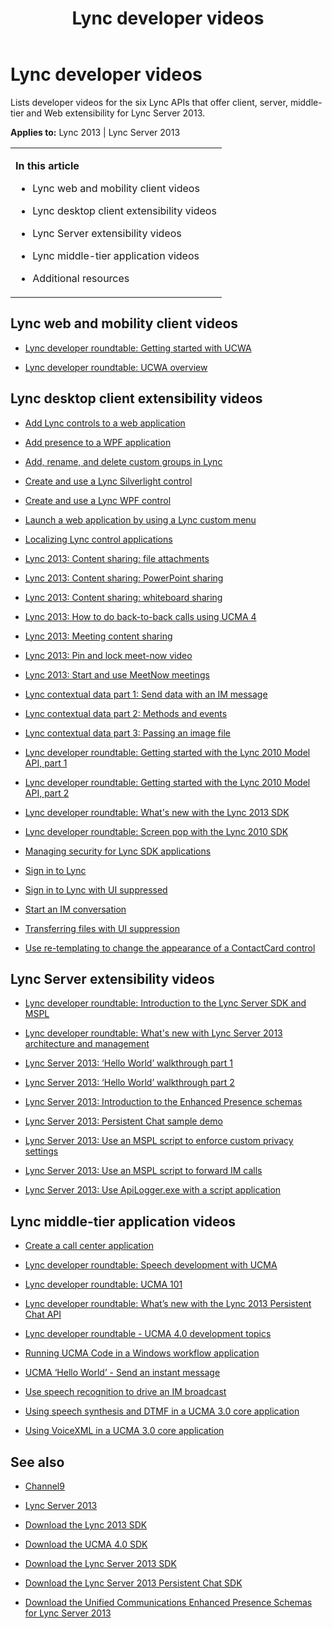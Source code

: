 ﻿---
title: Lync developer videos
TOCTitle: Lync developer videos
ms:assetid: 4b608467-e3a4-4c3c-8c67-2076626c688f
ms:mtpsurl: https://msdn.microsoft.com/en-us/library/Dn495336(v=office.15)
ms:contentKeyID: 60569235
ms.date: 07/25/2014
mtps_version: v=office.15
---

# Lync developer videos

Lists developer videos for the six Lync APIs that offer client, server, middle-tier and Web extensibility for Lync Server 2013.


**Applies to:** Lync 2013 | Lync Server 2013

<table>
<colgroup>
<col style="width: 100%" />
</colgroup>
<tbody>
<tr class="odd">
<td><p><strong>In this article</strong><br />
</p>
<ul>
<li><p>Lync web and mobility client videos</p></li>
<li><p>Lync desktop client extensibility videos</p></li>
<li><p>Lync Server extensibility videos</p></li>
<li><p>Lync middle-tier application videos</p></li>
<li><p>Additional resources</p></li>
</ul></td>
</tr>
</tbody>
</table>


## Lync web and mobility client videos

  - [Lync developer roundtable: Getting started with UCWA](http://channel9.msdn.com/posts/lync-developer-roundtable-getting-started-with-ucwa)

  - [Lync developer roundtable: UCWA overview](http://channel9.msdn.com/posts/lync-developer-roundtable-ucwa-overview)

## Lync desktop client extensibility videos

  - [Add Lync controls to a web application](http://channel9.msdn.com/posts/add-lync-controls-to-a-web-application)

  - [Add presence to a WPF application](http://channel9.msdn.com/posts/add-presence-to-a-wpf-application)

  - [Add, rename, and delete custom groups in Lync](http://channel9.msdn.com/posts/add-rename-and-delete-custom-groups-in-lync)

  - [Create and use a Lync Silverlight control](http://channel9.msdn.com/posts/create-and-use-a-lync-silverlight-control)

  - [Create and use a Lync WPF control](http://channel9.msdn.com/posts/create-and-use-a-lync-wpf-control)

  - [Launch a web application by using a Lync custom menu](http://channel9.msdn.com/posts/launch-a-web-application-with-a-lync-custom-menu)

  - [Localizing Lync control applications](http://channel9.msdn.com/posts/localizing-lync-control-applications)

  - [Lync 2013: Content sharing: file attachments](http://channel9.msdn.com/posts/lync-2013-content-sharing-file-attachments)

  - [Lync 2013: Content sharing: PowerPoint sharing](http://channel9.msdn.com/posts/lync-2013-content-sharing-powerpoint-sharing)

  - [Lync 2013: Content sharing: whiteboard sharing](http://channel9.msdn.com/posts/lync-2013-content-sharing-whiteboard-sharing)

  - [Lync 2013: How to do back-to-back calls using UCMA 4](http://channel9.msdn.com/posts/lync-2013-how-to-do-back-to-back-calls-using-ucma-4)

  - [Lync 2013: Meeting content sharing](http://channel9.msdn.com/posts/lync-2013-meeting-content-sharing)

  - [Lync 2013: Pin and lock meet-now video](http://channel9.msdn.com/posts/lync-2013-pin-and-lock-meet-now-video)

  - [Lync 2013: Start and use MeetNow meetings](http://channel9.msdn.com/posts/lync-2013-start-and-use-meetnow-meetings)

  - [Lync contextual data part 1: Send data with an IM message](http://channel9.msdn.com/posts/lync-contextual-data-part-1-send-data-with-an-im-message)

  - [Lync contextual data part 2: Methods and events](http://channel9.msdn.com/posts/lync-contextual-data-part-2-methods-and-events)

  - [Lync contextual data part 3: Passing an image file](http://channel9.msdn.com/posts/lync-contextual-data-part-3-passing-an-image-file)

  - [Lync developer roundtable: Getting started with the Lync 2010 Model API, part 1](http://channel9.msdn.com/posts/lync-developer-roundtable-getting-started-with-the-lync-2010-model-api-part-1)

  - [Lync developer roundtable: Getting started with the Lync 2010 Model API, part 2](http://channel9.msdn.com/posts/lync-developer-roundtable-getting-started-with-the-lync-2010-model-api-part-2)

  - [Lync developer roundtable: What's new with the Lync 2013 SDK](http://channel9.msdn.com/posts/lync-developer-roundtable-whats-new-with-the-lync-2013-sdk)

  - [Lync developer roundtable: Screen pop with the Lync 2010 SDK](http://channel9.msdn.com/posts/lync-developer-roundtable-screen-pop-with-the-lync-2010-sdk)

  - [Managing security for Lync SDK applications](http://channel9.msdn.com/posts/managing-security-for-lync-sdk-applications)

  - [Sign in to Lync](http://channel9.msdn.com/posts/sign-in-to-lync)

  - [Sign in to Lync with UI suppressed](http://channel9.msdn.com/posts/sign-in-to-lync-with-ui-suppressed)

  - [Start an IM conversation](http://channel9.msdn.com/posts/start-an-im-conversation)

  - [Transferring files with UI suppression](http://channel9.msdn.com/posts/transferring-files-with-ui-suppression)

  - [Use re-templating to change the appearance of a ContactCard control](http://channel9.msdn.com/posts/use-re-templating-to-change-the-appearance-of-a-contactcard-control)

## Lync Server extensibility videos

  - [Lync developer roundtable: Introduction to the Lync Server SDK and MSPL](http://channel9.msdn.com/posts/lync-developer-roundtable-introduction-to-lync-server-2013-sdk-and-mspl)

  - [Lync developer roundtable: What's new with Lync Server 2013 architecture and management](http://channel9.msdn.com/posts/lync-developer-roundtable-whats-new-with-lync-server-2013-architecture-and-management)

  - [Lync Server 2013: ‘Hello World’ walkthrough part 1](http://channel9.msdn.com/posts/lync-2013-hello-world-walkthrough-part-1)

  - [Lync Server 2013: ‘Hello World’ walkthrough part 2](http://channel9.msdn.com/posts/lync-server-2013-hello-world-walkthrough-part-2)

  - [Lync Server 2013: Introduction to the Enhanced Presence schemas](http://channel9.msdn.com/posts/lync-server-2013-introduction-to-the-enhanced-presence-schemas)

  - [Lync Server 2013: Persistent Chat sample demo](http://channel9.msdn.com/posts/lync-server-2013-persistent-chat-sample-demo)

  - [Lync Server 2013: Use an MSPL script to enforce custom privacy settings](http://channel9.msdn.com/posts/lync-server-2013-use-an-mspl-script-to-enforce-custom-privacy-settings)

  - [Lync Server 2013: Use an MSPL script to forward IM calls](http://channel9.msdn.com/posts/lync-server-2013-use-an-mspl-script-to-forward-im-calls)

  - [Lync Server 2013: Use ApiLogger.exe with a script application](http://channel9.msdn.com/posts/lync-server-2013-use-apiloggerexe-with-a-script-application)

## Lync middle-tier application videos

  - [Create a call center application](http://channel9.msdn.com/posts/create-a-call-center-application)

  - [Lync developer roundtable: Speech development with UCMA](http://channel9.msdn.com/posts/lync-developer-roundtable-speech-development-with-ucma)

  - [Lync developer roundtable: UCMA 101](http://channel9.msdn.com/posts/lync-developer-roundtable-ucma-101)

  - [Lync developer roundtable: What’s new with the Lync 2013 Persistent Chat API](http://channel9.msdn.com/posts/lync-developer-roundtable-whats-new-with-the-lync-2013-persistent-chat-api)

  - [Lync developer roundtable - UCMA 4.0 development topics](http://channel9.msdn.com/posts/lync-developer-roundtable-ucma-40-development-topics)

  - [Running UCMA Code in a Windows workflow application](http://channel9.msdn.com/posts/running-ucma-code-in-a-windows-workflow-application)

  - [UCMA ‘Hello World’ - Send an instant message](http://channel9.msdn.com/posts/ucma-hello-world-send-an-instant-message)

  - [Use speech recognition to drive an IM broadcast](http://channel9.msdn.com/posts/use-speech-recognition-to-drive-an-im-broadcast)

  - [Using speech synthesis and DTMF in a UCMA 3.0 core application](http://channel9.msdn.com/posts/using-speech-synthesis-and-dtmf-in-a-ucma-30-core-application)

  - [Using VoiceXML in a UCMA 3.0 core application](http://channel9.msdn.com/posts/using-voicexml-in-a-ucma-30-core-application)

## See also

  - [Channel9](http://channel9.msdn.com/tags/lync)

  - [Lync Server 2013](http://technet.microsoft.com/en-us/library/gg398616.aspx)

  - [Download the Lync 2013 SDK](http://www.microsoft.com/en-us/download/details.aspx?id=36824)

  - [Download the UCMA 4.0 SDK](http://www.microsoft.com/en-us/download/details.aspx?id=35463)

  - [Download the Lync Server 2013 SDK](http://www.microsoft.com/en-us/download/details.aspx?id=35456)

  - [Download the Lync Server 2013 Persistent Chat SDK](http://www.microsoft.com/en-us/download/details.aspx?id=35458)

  - [Download the Unified Communications Enhanced Presence Schemas for Lync Server 2013](http://www.microsoft.com/en-us/download/details.aspx?id=35452)

